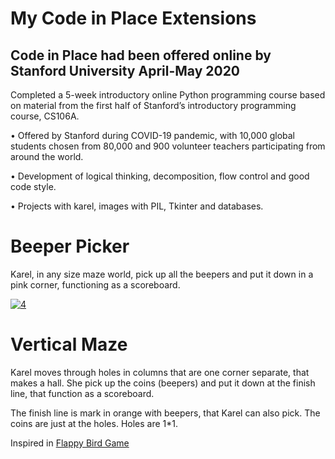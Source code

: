 # My Code in Place Extensions
## Code in Place had been offered online by Stanford University April-May 2020

Completed a 5-week introductory online Python programming course based on material from the first half of Stanford’s introductory programming course, CS106A.

• Offered by Stanford during COVID-19 pandemic, with 10,000 global students chosen from 80,000 and 900 volunteer teachers participating from around the world.

• Development of logical thinking, decomposition, flow control and good code style.

• Projects with karel, images with PIL, Tkinter and databases.

# Beeper Picker

Karel, in any size maze world, pick up all the beepers and put it down in a pink corner, functioning as a scoreboard.

[![4](https://user-images.githubusercontent.com/66931354/86308061-939d0680-bc18-11ea-85f2-095aea3cc7e8.png)
](https://www.youtube.com/embed/JRAHfXjUEq4?start=2)

# Vertical Maze

Karel moves through holes in columns that are one corner separate, that makes a hall. She pick up the coins (beepers) and put it down at the finish line, that function as a scoreboard.

The finish line is mark in orange with beepers, that Karel can also pick.
The coins are just at the holes. Holes are 1*1.

Inspired in [Flappy Bird Game](https://flappybird.io/)
